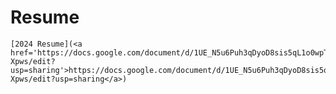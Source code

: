 # Resume
	[2024 Resume](<a href='https://docs.google.com/document/d/1UE_N5u6Puh3qDyoD8sis5qL1o0wpTGecwev35y-Xpws/edit?usp=sharing'>https://docs.google.com/document/d/1UE_N5u6Puh3qDyoD8sis5qL1o0wpTGecwev35y-Xpws/edit?usp=sharing</a>)